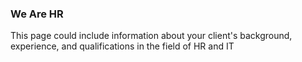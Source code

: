### We Are HR

This page could include information about your client's background, experience, and qualifications in the field of HR and IT
